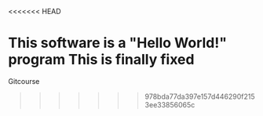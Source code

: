 <<<<<<< HEAD

This software is a "Hello World!" program
This is finally fixed
=======
Gitcourse
>>>>>>> 978bda77da397e157d446290f2153ee33856065c
